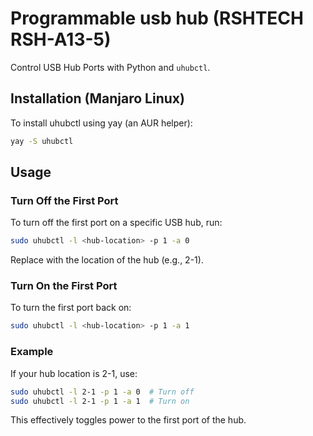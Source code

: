 # Programmable usb hub (RSHTECH RSH-A13-5)

Control USB Hub Ports with Python and `uhubctl`.

## Installation (Manjaro Linux)

To install uhubctl using yay (an AUR helper):

```bash
yay -S uhubctl
```

## Usage

### Turn Off the First Port

To turn off the first port on a specific USB hub, run:

```bash
sudo uhubctl -l <hub-location> -p 1 -a 0
```

Replace <hub-location> with the location of the hub (e.g., 2-1).

### Turn On the First Port

To turn the first port back on:

```bash
sudo uhubctl -l <hub-location> -p 1 -a 1
```

### Example

If your hub location is 2-1, use:

```bash
sudo uhubctl -l 2-1 -p 1 -a 0  # Turn off
sudo uhubctl -l 2-1 -p 1 -a 1  # Turn on
```

This effectively toggles power to the first port of the hub.
